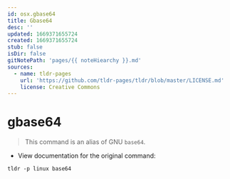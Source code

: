 ```yaml
---
id: osx.gbase64
title: Gbase64
desc: ''
updated: 1669371655724
created: 1669371655724
stub: false
isDir: false
gitNotePath: 'pages/{{ noteHiearchy }}.md'
sources:
  - name: tldr-pages
    url: 'https://github.com/tldr-pages/tldr/blob/master/LICENSE.md'
    license: Creative Commons
---
```

# gbase64

> This command is an alias of GNU `base64`.

- View documentation for the original command:

`tldr -p linux base64`

